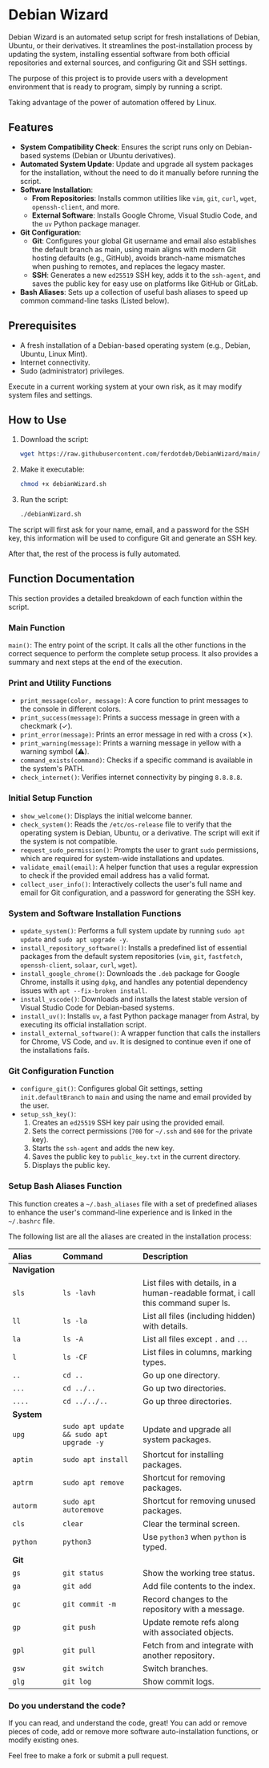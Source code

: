 # Debian Wizard

Debian Wizard is an automated setup script for fresh installations of Debian, Ubuntu, or their derivatives. It streamlines the post-installation process by updating the system, installing essential software from both official repositories and external sources, and configuring Git and SSH settings.

The purpose of this project is to provide users with a development environment that is ready to program, simply by running a script.

Taking advantage of the power of automation offered by Linux.

## Features

- **System Compatibility Check**: Ensures the script runs only on Debian-based systems (Debian or Ubuntu derivatives).
- **Automated System Update**: Update and upgrade all system packages for the installation, without the need to do it manually before running the script.
- **Software Installation**:
  - **From Repositories**: Installs common utilities like `vim`, `git`, `curl`, `wget`, `openssh-client`, and more.
  - **External Software**: Installs Google Chrome, Visual Studio Code, and the `uv` Python package manager.
- **Git Configuration**:
  - **Git**: Configures your global Git username and email also establishes the default branch as main, using main aligns with modern Git hosting defaults (e.g., GitHub), avoids branch-name mismatches when pushing to remotes, and replaces the legacy master.
  - **SSH**: Generates a new `ed25519` SSH key, adds it to the `ssh-agent`, and saves the public key for easy use on platforms like GitHub or GitLab.
- **Bash Aliases**: Sets up a collection of useful bash aliases to speed up common command-line tasks (Listed below).

## Prerequisites

- A fresh installation of a Debian-based operating system (e.g., Debian, Ubuntu, Linux Mint).
- Internet connectivity.
- Sudo (administrator) privileges.

Execute in a current working system at your own risk, as it may modify system files and settings.

## How to Use

1. Download the script:

    ```bash
    wget https://raw.githubusercontent.com/ferdotdeb/DebianWizard/main/debianWizard.sh
    ```

2. Make it executable:

    ```bash
    chmod +x debianWizard.sh
    ```

3. Run the script:

    ```bash
    ./debianWizard.sh
    ```

The script will first ask for your name, email, and a password for the SSH key, this information will be used to configure Git and generate an SSH key.

After that, the rest of the process is fully automated.

## Function Documentation

This section provides a detailed breakdown of each function within the script.

### Main Function

`main()`: The entry point of the script. It calls all the other functions in the correct sequence to perform the complete setup process. It also provides a summary and next steps at the end of the execution.

### Print and Utility Functions

- `print_message(color, message)`: A core function to print messages to the console in different colors.
- `print_success(message)`: Prints a success message in green with a checkmark (✓).
- `print_error(message)`: Prints an error message in red with a cross (✗).
- `print_warning(message)`: Prints a warning message in yellow with a warning symbol (⚠).
- `command_exists(command)`: Checks if a specific command is available in the system's PATH.
- `check_internet()`: Verifies internet connectivity by pinging `8.8.8.8`.

### Initial Setup Function

- `show_welcome()`: Displays the initial welcome banner.
- `check_system()`: Reads the `/etc/os-release` file to verify that the operating system is Debian, Ubuntu, or a derivative. The script will exit if the system is not compatible.
- `request_sudo_permission()`: Prompts the user to grant `sudo` permissions, which are required for system-wide installations and updates.
- `validate_email(email)`: A helper function that uses a regular expression to check if the provided email address has a valid format.
- `collect_user_info()`: Interactively collects the user's full name and email for Git configuration, and a password for generating the SSH key.

### System and Software Installation Functions

- `update_system()`: Performs a full system update by running `sudo apt update` and `sudo apt upgrade -y`.
- `install_repository_software()`: Installs a predefined list of essential packages from the default system repositories (`vim`, `git`, `fastfetch`, `openssh-client`, `solaar`, `curl`, `wget`).
- `install_google_chrome()`: Downloads the `.deb` package for Google Chrome, installs it using `dpkg`, and handles any potential dependency issues with `apt --fix-broken install`.
- `install_vscode()`: Downloads and installs the latest stable version of Visual Studio Code for Debian-based systems.
- `install_uv()`: Installs `uv`, a fast Python package manager from Astral, by executing its official installation script.
- `install_external_software()`: A wrapper function that calls the installers for Chrome, VS Code, and `uv`. It is designed to continue even if one of the installations fails.

### Git Configuration Function

- `configure_git()`: Configures global Git settings, setting `init.defaultBranch` to `main` and using the name and email provided by the user.
- `setup_ssh_key()`:
    1. Creates an `ed25519` SSH key pair using the provided email.
    2. Sets the correct permissions (`700` for `~/.ssh` and `600` for the private key).
    3. Starts the `ssh-agent` and adds the new key.
    4. Saves the public key to `public_key.txt` in the current directory.
    5. Displays the public key.

### Setup Bash Aliases Function

This function creates a `~/.bash_aliases` file with a set of predefined aliases to enhance the user's command-line experience and is linked
in the `~/.bashrc` file.

The following list are all the aliases are created in the installation process:

| Alias  | Command                            | Description                                      |
| :----- | :--------------------------------- | :----------------------------------------------- |
| **Navigation** | | |
| `sls`  | `ls -lavh`                         | List files with details, in a human-readable format, i call this command super ls. |
| `ll`   | `ls -la`                           | List all files (including hidden) with details.  |
| `la`   | `ls -A`                            | List all files except `.` and `..`.              |
| `l`    | `ls -CF`                           | List files in columns, marking types.            |
| `..`   | `cd ..`                            | Go up one directory.                             |
| `...`  | `cd ../..`                         | Go up two directories.                           |
| `....` | `cd ../../..`                      | Go up three directories.                         |
| **System** | | |
| `upg`  | `sudo apt update && sudo apt upgrade -y` | Update and upgrade all system packages.    |
| `aptin`| `sudo apt install`                 | Shortcut for installing packages.              |
| `aptrm` | `sudo apt remove`                  | Shortcut for removing packages.                |
| `autorm`    | `sudo apt autoremove`               | Shortcut for removing unused packages.        |
| `cls`  | `clear`                            | Clear the terminal screen.                       |
| `python`| `python3`                          | Use `python3` when `python` is typed.           |
| **Git** | | |
| `gs`   | `git status`                       | Show the working tree status.                    |
| `ga`   | `git add`                          | Add file contents to the index.                  |
| `gc`   | `git commit -m`                    | Record changes to the repository with a message. |
| `gp`   | `git push`                         | Update remote refs along with associated objects.|
| `gpl`   | `git pull`                         | Fetch from and integrate with another repository.|
| `gsw`  | `git switch`                       | Switch branches.                                 |
| `glg`  | `git log`                          | Show commit logs.                                |

### Do you understand the code?

If you can read, and understand the code, great!
You can add or remove pieces of code, add or remove more software auto-installation functions, or modify existing ones.

Feel free to make a fork or submit a pull request.
